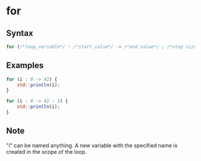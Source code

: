 # for

## Syntax

```js
for (/*loop_variable*/ : /*start_value*/ -> /*end value*/ : /*step size*/) /*single statement*/
```

## Examples

```js
for (i : 0 -> 42) {
	std::println(i);
}
```
```js
for (i : 0 -> 42 : 2) {
	std::println(i);
}
```

## Note

"i" can be named anything. A new variable with the specified name is created in the scope of the loop.
